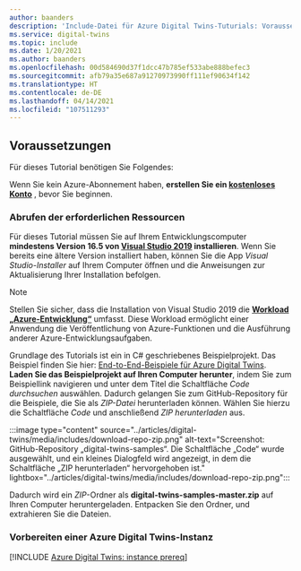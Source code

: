 ```yaml
---
author: baanders
description: 'Include-Datei für Azure Digital Twins-Tuturials: Voraussetzung für das Beispielprojekt'
ms.service: digital-twins
ms.topic: include
ms.date: 1/20/2021
ms.author: baanders
ms.openlocfilehash: 00d584690d37f1dcc47b785ef533abe888befec3
ms.sourcegitcommit: afb79a35e687a91270973990ff111ef90634f142
ms.translationtype: HT
ms.contentlocale: de-DE
ms.lasthandoff: 04/14/2021
ms.locfileid: "107511293"
---
```

## <a name="prerequisites"></a>Voraussetzungen

Für dieses Tutorial benötigen Sie Folgendes: 

Wenn Sie kein Azure-Abonnement haben, **erstellen Sie ein [kostenloses Konto](https://azure.microsoft.com/free/?WT.mc_id=A261C142F)** , bevor Sie beginnen.

### <a name="get-required-resources"></a>Abrufen der erforderlichen Ressourcen

Für dieses Tutorial müssen Sie auf Ihrem Entwicklungscomputer **mindestens Version 16.5 von [Visual Studio 2019](https://visualstudio.microsoft.com/downloads/) installieren**. Wenn Sie bereits eine ältere Version installiert haben, können Sie die App *Visual Studio-Installer* auf Ihrem Computer öffnen und die Anweisungen zur Aktualisierung Ihrer Installation befolgen.

>[!NOTE]
> Stellen Sie sicher, dass die Installation von Visual Studio 2019 die **[Workload „Azure-Entwicklung“](/dotnet/azure/configure-visual-studio)** umfasst. Diese Workload ermöglicht einer Anwendung die Veröffentlichung von Azure-Funktionen und die Ausführung anderer Azure-Entwicklungsaufgaben.

Grundlage des Tutorials ist ein in C# geschriebenes Beispielprojekt. Das Beispiel finden Sie hier: [End-to-End-Beispiele für Azure Digital Twins](/samples/azure-samples/digital-twins-samples/digital-twins-samples). **Laden Sie das Beispielprojekt auf Ihren Computer herunter**, indem Sie zum Beispiellink navigieren und unter dem Titel die Schaltfläche *Code durchsuchen* auswählen. Dadurch gelangen Sie zum GitHub-Repository für die Beispiele, die Sie als *ZIP-Datei* herunterladen können. Wählen Sie hierzu die Schaltfläche *Code* und anschließend *ZIP herunterladen* aus.

:::image type="content" source="../articles/digital-twins/media/includes/download-repo-zip.png" alt-text="Screenshot: GitHub-Repository „digital-twins-samples“. Die Schaltfläche „Code“ wurde ausgewählt, und ein kleines Dialogfeld wird angezeigt, in dem die Schaltfläche „ZIP herunterladen“ hervorgehoben ist." lightbox="../articles/digital-twins/media/includes/download-repo-zip.png":::

Dadurch wird ein *ZIP*-Ordner als **digital-twins-samples-master.zip** auf Ihren Computer heruntergeladen. Entpacken Sie den Ordner, und extrahieren Sie die Dateien.

### <a name="prepare-an-azure-digital-twins-instance"></a>Vorbereiten einer Azure Digital Twins-Instanz

[!INCLUDE [Azure Digital Twins: instance prereq](digital-twins-prereq-instance.md)]
